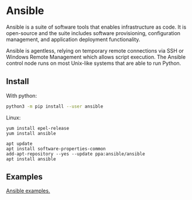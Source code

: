 # Ansible
Ansible is a suite of software tools that enables infrastructure as code. It is open-source and the suite includes software provisioning, configuration management, and application deployment functionality.

Ansible is agentless, relying on temporary remote connections via SSH or Windows Remote Management which allows script execution. The Ansible control node runs on most Unix-like systems that are able to run Python.

## Install
With python:
```sh
python3 -m pip install --user ansible
```
Linux:
```
yum install epel-release
yum install ansible
```
```
apt update
apt install software-properties-common
add-apt-repository --yes --update ppa:ansible/ansible
apt install ansible
```

## Examples
[Ansible examples.](./examples/README.md)